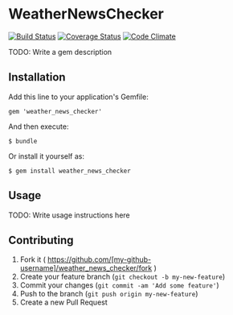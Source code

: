 # WeatherNewsChecker
[![Build Status](https://travis-ci.org/dtan4/weather_news_checker.svg?branch=master)](https://travis-ci.org/dtan4/weather_news_checker)
[![Coverage Status](https://img.shields.io/coveralls/dtan4/weather_news_checker.svg)](https://coveralls.io/r/dtan4/weather_news_checker)
[![Code Climate](https://codeclimate.com/github/dtan4/weather_news_checker.png)](https://codeclimate.com/github/dtan4/weather_news_checker)

TODO: Write a gem description

## Installation

Add this line to your application's Gemfile:

    gem 'weather_news_checker'

And then execute:

    $ bundle

Or install it yourself as:

    $ gem install weather_news_checker

## Usage

TODO: Write usage instructions here

## Contributing

1. Fork it ( https://github.com/[my-github-username]/weather_news_checker/fork )
2. Create your feature branch (`git checkout -b my-new-feature`)
3. Commit your changes (`git commit -am 'Add some feature'`)
4. Push to the branch (`git push origin my-new-feature`)
5. Create a new Pull Request
